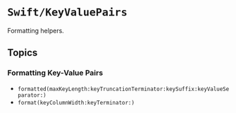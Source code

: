 # ``Swift/KeyValuePairs``

Formatting helpers.

## Topics

### Formatting Key-Value Pairs

- ``formatted(maxKeyLength:keyTruncationTerminator:keySuffix:keyValueSeparator:)``
- ``format(keyColumnWidth:keyTerminator:)``
